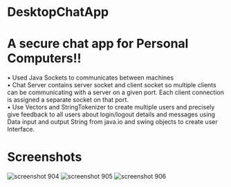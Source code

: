 # DesktopChatApp
# A secure chat app for Personal Computers!!
•	Used Java Sockets to communicates between machines <br> 
•	Chat Server contains server socket and client socket so multiple clients can be communicating with a server on a given port. Each client connection is assigned a separate socket on that port.<br> 
•	Use Vectors and StringTokenizer to create multiple users and precisely give feedback to all users about login/logout details and messages using Data input and output String from java.io and swing objects to create user Interface.

# Screenshots

![screenshot 904](https://user-images.githubusercontent.com/8587332/33235599-1217d2b2-d1f0-11e7-81c6-0f8178561cff.png)
![screenshot 905](https://user-images.githubusercontent.com/8587332/33235600-12303352-d1f0-11e7-8f8d-8ba3d4f06ba7.png)
![screenshot 906](https://user-images.githubusercontent.com/8587332/33235601-1244fc74-d1f0-11e7-9910-1da3f221f7a8.png)
